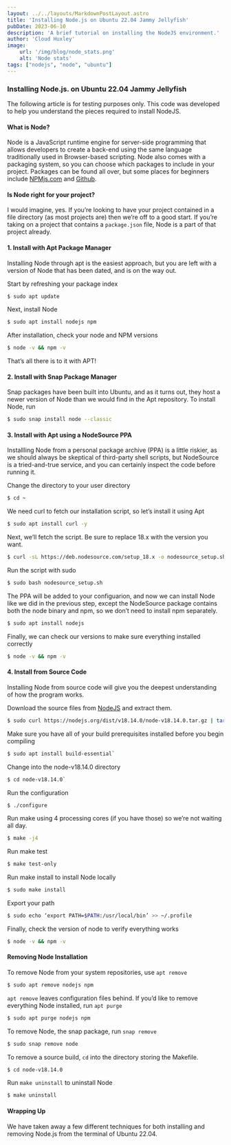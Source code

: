 ```yaml
---
layout: ../../layouts/MarkdownPostLayout.astro
title: 'Installing Node.js on Ubuntu 22.04 Jammy Jellyfish'
pubDate: 2023-06-10
description: 'A brief tutorial on installing the NodeJS environment.'
author: 'Cloud Huxley'
image:
    url: '/img/blog/node_stats.png'
    alt: 'Node stats'
tags: ["nodejs", "node", "ubuntu"]
---
```

### Installing Node.js. on Ubuntu 22.04 Jammy Jellyfish

The following article is for testing purposes only. This code was developed to help you understand the pieces required to install NodeJS.

#### What is Node?
Node is a JavaScript runtime engine for server-side programming that allows developers to create a back-end using the same language traditionally used in Browser-based scripting. Node also comes with a packaging system, so you can choose which packages to include in your project. Packages can be found all over, but some places for beginners include [NPMjs.com](https://www.npmjs.com/) and [Github](https://github.com/).

#### Is Node right for your project?
I would imagine, yes. If you’re looking to have your project contained in a file directory (as most projects are) then we’re off to a good start. If you’re taking on a project that contains a `package.json` file, Node is a part of that project already.

#### 1. Install with Apt Package Manager
Installing Node through apt is the easiest approach, but you are left with a version of Node that has been dated, and is on the way out.

Start by refreshing your package index
```bash
$ sudo apt update
```

Next, install Node
```bash
$ sudo apt install nodejs npm
```

After installation, check your node and NPM versions
```bash
$ node -v && npm -v
```

That’s all there is to it with APT!

#### 2. Install with Snap Package Manager
Snap packages have been built into Ubuntu, and as it turns out, they host a newer version of Node than we would find in the Apt repository. To install Node, run
```bash
$ sudo snap install node --classic
```

#### 3. Install with Apt using a NodeSource PPA
Installling Node from a personal package archive (PPA) is a little riskier, as we should always be skeptical of third-party shell scripts, but NodeSource is a tried-and-true service, and you can certainly inspect the code before running it.

Change the directory to your user directory
```bash
$ cd ~
```

We need curl to fetch our installation script, so let’s install it using Apt
```bash
$ sudo apt install curl -y
```

Next, we’ll fetch the script. Be sure to replace 18.x with the version you want.
```bash
$ curl -sL https://deb.nodesource.com/setup_18.x -o nodesource_setup.sh
```

Run the script with sudo
```bash
$ sudo bash nodesource_setup.sh
```

The PPA will be added to your configuarion, and now we can install Node like we did in the previous step, except the NodeSource package contains both the node binary and npm, so we don’t need to install npm separately.
```bash
$ sudo apt install nodejs
```

Finally, we can check our versions to make sure everything installed correctly
```bash
$ node -v && npm -v
```

#### 4. Install from Source Code
Installing Node from source code will give you the deepest understanding of how the program works.

Download the source files from [NodeJS](https://nodejs.org/en/download/) and extract them.
```bash
$ sudo curl https://nodejs.org/dist/v18.14.0/node-v18.14.0.tar.gz | tar -xz
```

Make sure you have all of your build prerequisites installed before you begin compiling
```bash
$ sudo apt install build-essential`
```

Change into the node-v18.14.0 directory
```bash
$ cd node-v18.14.0`
```

Run the configuration
```bash
$ ./configure
```

Run make using 4 processing cores (if you have those) so we’re not waiting all day.
```bash
$ make -j4
```

Run make test
```bash
$ make test-only
```

Run make install to install Node locally
```bash
$ sudo make install
```

Export your path
```bash
$ sudo echo ‘export PATH=$PATH:/usr/local/bin’ >> ~/.profile
```

Finally, check the version of node to verify everything works
```bash
$ node -v && npm -v
```

#### Removing Node Installation
To remove Node from your system repositories, use `apt remove`
```bash
$ sudo apt remove nodejs npm
```

`apt remove` leaves configuration files behind. If you’d like to remove everything Node installed, run `apt purge`
```bash
$ sudo apt purge nodejs npm
```

To remove Node, the snap package, run `snap remove`
```bash
$ sudo snap remove node
```

To remove a source build, `cd` into the directory storing the Makefile.
```bash
$ cd node-v18.14.0
```

Run `make uninstall` to uninstall Node
```bash
$ make uninstall
```

#### Wrapping Up
We have taken away a few different techniques for both installing and
removing Node.js from the terminal of Ubuntu 22.04.

